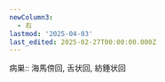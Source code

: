 ```yaml
---
newColumn3:
  - 右
lastmod: '2025-04-03'
last_edited: 2025-02-27T00:00:00.000Z
---
```



病巣:: 海馬傍回, 舌状回, 紡錘状回
